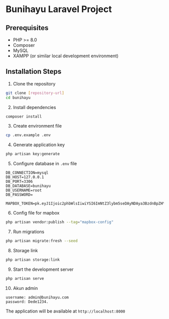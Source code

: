 # Bunihayu Laravel Project

## Prerequisites
- PHP >= 8.0
- Composer
- MySQL
- XAMPP (or similar local development environment)

## Installation Steps

1. Clone the repository
```bash
git clone [repository-url]
cd bunihayu
```

2. Install dependencies
```bash
composer install
```

3. Create environment file
```bash
cp .env.example .env
```

4. Generate application key
```bash
php artisan key:generate
```

5. Configure database in `.env` file
```
DB_CONNECTION=mysql
DB_HOST=127.0.0.1
DB_PORT=3306
DB_DATABASE=bunihayu
DB_USERNAME=root
DB_PASSWORD=

MAPBOX_TOKEN=pk.eyJ1Ijoic2phbWlsIiwiYSI6ImNtZ3lybm5seDAyNDAya3BzdnBpZHY3dXMifQ.5Hi_zT9Uavbameol5u5Qpw
```

6. Config file for mapbox 
```bash
php artisan vendor:publish --tag="mapbox-config"
```

7. Run migrations
```bash
php artisan migrate:fresh --seed
```

8. Storage link
```bash
php artisan storage:link
```

9. Start the development server
```bash
php artisan serve
```

10. Akun admin
```
username: admin@bunihayu.com
password: Dede1234.
```

The application will be available at `http://localhost:8000`